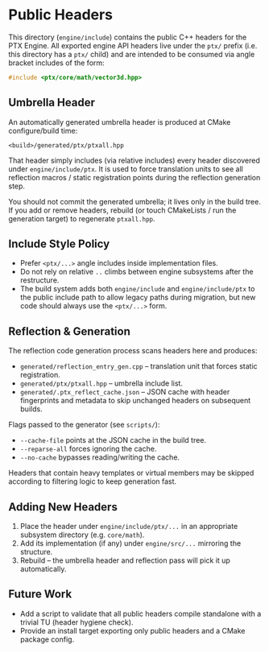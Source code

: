 # Public Headers

This directory (`engine/include`) contains the public C++ headers for the PTX Engine. All exported engine API headers live under the `ptx/` prefix (i.e. this directory has a `ptx/` child) and are intended to be consumed via angle bracket includes of the form:

```cpp
#include <ptx/core/math/vector3d.hpp>
```

## Umbrella Header

An automatically generated umbrella header is produced at CMake configure/build time:

```
<build>/generated/ptx/ptxall.hpp
```

That header simply includes (via relative includes) every header discovered under `engine/include/ptx`. It is used to force translation units to see all reflection macros / static registration points during the reflection generation step.

You should not commit the generated umbrella; it lives only in the build tree. If you add or remove headers, rebuild (or touch CMakeLists / run the generation target) to regenerate `ptxall.hpp`.

## Include Style Policy

* Prefer `<ptx/...>` angle includes inside implementation files.
* Do not rely on relative `..` climbs between engine subsystems after the restructure.
* The build system adds both `engine/include` and `engine/include/ptx` to the public include path to allow legacy paths during migration, but new code should always use the `<ptx/...>` form.

## Reflection & Generation

The reflection code generation process scans headers here and produces:

* `generated/reflection_entry_gen.cpp` – translation unit that forces static registration.
* `generated/ptx/ptxall.hpp` – umbrella include list.
* `generated/.ptx_reflect_cache.json` – JSON cache with header fingerprints and metadata to skip unchanged headers on subsequent builds.

Flags passed to the generator (see `scripts/`):

* `--cache-file` points at the JSON cache in the build tree.
* `--reparse-all` forces ignoring the cache.
* `--no-cache` bypasses reading/writing the cache.

Headers that contain heavy templates or virtual members may be skipped according to filtering logic to keep generation fast.

## Adding New Headers

1. Place the header under `engine/include/ptx/...` in an appropriate subsystem directory (e.g. `core/math`).
2. Add its implementation (if any) under `engine/src/...` mirroring the structure.
3. Rebuild – the umbrella header and reflection pass will pick it up automatically.

## Future Work

* Add a script to validate that all public headers compile standalone with a trivial TU (header hygiene check).
* Provide an install target exporting only public headers and a CMake package config.

